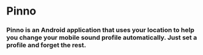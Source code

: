 # Pinno
### Pinno is an Android application that uses your location to help you change your mobile sound profile automatically. Just set a profile and forget the rest.
